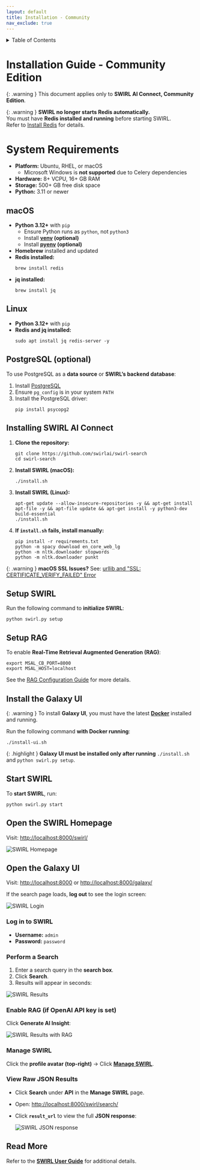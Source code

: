 ```yaml
---
layout: default
title: Installation - Community
nav_exclude: true
---
```

<details markdown="block">
  <summary>
    Table of Contents
  </summary>
  {: .text-delta }
- TOC
{:toc}
</details>

# Installation Guide - Community Edition

{: .warning }
This document applies only to **SWIRL AI Connect, Community Edition**.

{: .warning }
**SWIRL no longer starts Redis automatically.**  
You must have **Redis installed and running** before starting SWIRL.  
Refer to [Install Redis](https://redis.io/docs/latest/operate/oss_and_stack/install/install-redis/) for details.

# System Requirements

- **Platform:** Ubuntu, RHEL, or macOS  
  - Microsoft Windows is **not supported** due to Celery dependencies  
- **Hardware:** 8+ VCPU, 16+ GB RAM  
- **Storage:** 500+ GB free disk space  
- **Python:** 3.11 or newer  

## macOS

- **Python 3.12+** with `pip`
    - Ensure Python runs as `python`, not `python3`  
    - Install **[venv](https://docs.python.org/3/library/venv.html) (optional)**  
    - Install **[pyenv](https://github.com/pyenv/pyenv) (optional)**  
- **Homebrew** installed and updated  
- **Redis installed:**  
  ```shell
  brew install redis
  ```
- **jq installed:**  
  ```shell
  brew install jq
  ```

## Linux

- **Python 3.12+** with `pip`
- **Redis and jq installed:**  
  ```shell
  sudo apt install jq redis-server -y
  ```

## PostgreSQL (optional)

To use PostgreSQL as a **data source** or **SWIRL’s backend database**:

1. Install [PostgreSQL](https://www.postgresql.org/)  
2. Ensure `pg_config` is in your system `PATH`  
3. Install the PostgreSQL driver:
   ```shell
   pip install psycopg2
   ```

## Installing SWIRL AI Connect

1. **Clone the repository:**  
   ```shell
   git clone https://github.com/swirlai/swirl-search
   cd swirl-search
   ```

2. **Install SWIRL (macOS):**  
   ```shell
   ./install.sh
   ```

3. **Install SWIRL (Linux):**  
   ```shell
   apt-get update --allow-insecure-repositories -y && apt-get install apt-file -y && apt-file update && apt-get install -y python3-dev build-essential
   ./install.sh
   ```

4. **If `install.sh` fails, install manually:**  
   ```shell
   pip install -r requirements.txt
   python -m spacy download en_core_web_lg
   python -m nltk.downloader stopwords
   python -m nltk.downloader punkt
   ```

{: .warning }
**macOS SSL Issues?** See: [urllib and "SSL: CERTIFICATE_VERIFY_FAILED" Error](https://stackoverflow.com/questions/27835619/urllib-and-ssl-certificate-verify-failed-error/42334357#42334357)

## Setup SWIRL

Run the following command to **initialize SWIRL**:

```shell
python swirl.py setup
```

## Setup RAG

To enable **Real-Time Retrieval Augmented Generation (RAG)**:

```shell
export MSAL_CB_PORT=8000
export MSAL_HOST=localhost
```

See the [RAG Configuration Guide](RAG-Guide.html) for more details.

## Install the Galaxy UI

{: .warning }
To install **Galaxy UI**, you must have the latest **[Docker](https://docs.docker.com/get-docker/)** installed and running.

Run the following command **with Docker running**:

```shell
./install-ui.sh
```

{: .highlight }
**Galaxy UI must be installed only after running** `./install.sh` and `python swirl.py setup`.

## Start SWIRL

To **start SWIRL**, run:

```shell
python swirl.py start
```

## Open the SWIRL Homepage

Visit: [http://localhost:8000/swirl/](http://localhost:8000/swirl/)

  ![SWIRL Homepage](images/swirl_frontpage.png)

## Open the Galaxy UI

Visit: [http://localhost:8000](http://localhost:8000) or [http://localhost:8000/galaxy/](http://localhost:8000/galaxy/)

If the search page loads, **log out** to see the login screen:

  ![SWIRL Login](images/swirl_40_login.png)

### **Log in to SWIRL**

- **Username:** `admin`  
- **Password:** `password`  

### **Perform a Search**

1. Enter a search query in the **search box**.  
2. Click **Search**.  
3. Results will appear in seconds:

  ![SWIRL Results](images/swirl_40_results.png)

### **Enable RAG** (if OpenAI API key is set)

Click **Generate AI Insight**:

  ![SWIRL Results with RAG](images/swirl_40_community_rag.png)

### **Manage SWIRL**

Click the **profile avatar (top-right)** → Click **[Manage SWIRL](http://localhost:8000/swirl/)**.

### **View Raw JSON Results**

- Click **Search** under **API** in the **Manage SWIRL** page.  
- Open: [http://localhost:8000/swirl/search/](http://localhost:8000/swirl/search/)  
- Click **`result_url`** to view the full **JSON response**:

  ![SWIRL JSON response](images/swirl_results_mixed_1.png)

## **Read More**

Refer to the **[SWIRL User Guide](User-Guide.html)** for additional details.

